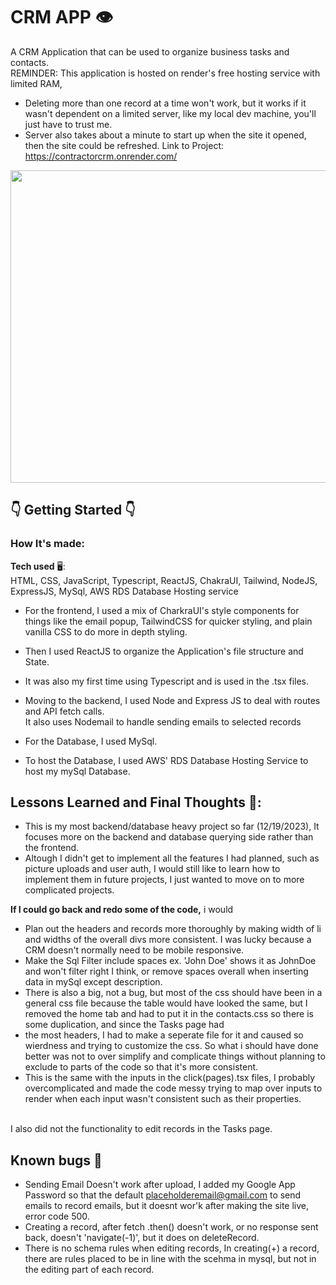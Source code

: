 # CRM APP 👁️

A CRM Application that can be used to organize business tasks and contacts.<br/>
REMINDER: This application is hosted on render's free hosting service with limited RAM, 
  -  Deleting more than one record at a time won't work, but it works if it wasn't dependent on a limited server, like my local dev machine, you'll just have to trust me.
  -  Server also takes about a minute to start up when the site it opened, then the site could be refreshed.
Link to Project: <a src="https://lifein-e0258.web.app/">https://contractorcrm.onrender.com/</a><br/>

<img src="https://i.gyazo.com/76fbd87920b7816dc5558e134fade666.png" style="width:1500px; height:500px"/>


## 👇 Getting Started 👇<br/>


### How It's made:<br/>

**Tech used** 🖥️: <br/>
HTML, CSS, JavaScript, Typescript, ReactJS, ChakraUI, Tailwind, NodeJS, ExpressJS, MySql, AWS RDS Database Hosting service 

- For the frontend, I used a mix of CharkraUI's style components for things like the email popup, TailwindCSS for quicker styling, and plain vanilla CSS to do more in depth styling.<br/>
- Then I used ReactJS to organize the Application's file structure and State. <br/>
- It was also my first time using Typescript and is used in the .tsx files.<br/>

- Moving to the backend, I used Node and Express JS to deal with routes and API fetch calls. <br/>
  It also uses Nodemail to handle sending emails to selected records<br/>

- For the Database, I used MySql.<br/>

- To host the Database, I used AWS' RDS Database Hosting Service to host my mySql Database.<br/>



## Lessons Learned and Final Thoughts 🧠:

- This is my most backend/database heavy project so far (12/19/2023), It focuses more on the backend and database querying side rather than the frontend.<br/>
- Altough I didn't get to implement all the features I had planned, such as picture uploads and user auth, I would still like to learn how to implement them in future projects, I just wanted to move on to more complicated projects.

**If I could go back and redo some of the code,** i would <br/>
  - Plan out the headers and records more thoroughly by making width of li and widths of the overall divs more consistent. I was lucky because a CRM doesn't normally need to be mobile responsive.
  - Make the Sql Filter include spaces ex. 'John Doe' shows it as JohnDoe and won't filter right I think, or remove spaces overall when inserting data in mySql except description.
  - There is also a big, not a bug, but most of the css should have been in a general css file because the table would have looked the same, but I removed the home tab and had to put it in the contacts.css so there is some duplication, and since the Tasks page had
  - the most headers, I had to make a seperate file for it and caused so wierdness and trying to customize the css. So what i should have done better was not to over simplify and complicate things without planning to exclude to parts of the code so that it's more consistent.
  - This is the same with the inputs in the click(pages).tsx files, I probably overcomplicated and made the code messy trying to map over inputs to render when each input wasn't consistent such as their properties.
<br/>
   I also did not the functionality to edit records in the Tasks page.
  


## Known bugs 🥲

  -  Sending Email Doesn't work after upload, I added my Google App Password so that the default placeholderemail@gmail.com to send emails to record emails, but it doesnt wor'k after making the site live, error code 500.
  -  Creating a record, after fetch .then() doesn't work, or no response sent back, doesn't 'navigate(-1)', but it does on deleteRecord.
  -  There is no schema rules when editing records, In creating(+) a record, there are rules placed to be in line with the scehma in mysql, but not in the editing part of each record.
  
